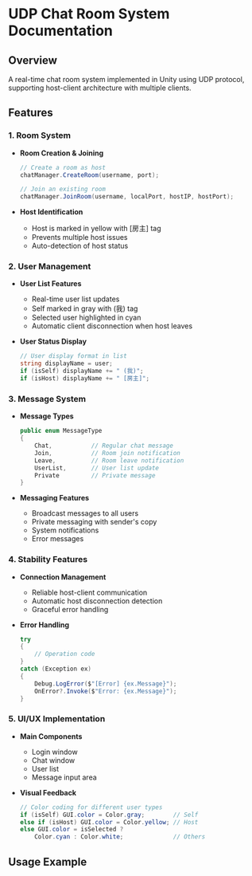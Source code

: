 # UDP Chat Room System Documentation

## Overview
A real-time chat room system implemented in Unity using UDP protocol, supporting host-client architecture with multiple clients.

## Features

### 1. Room System
- **Room Creation & Joining**
  ```csharp
  // Create a room as host
  chatManager.CreateRoom(username, port);
  
  // Join an existing room
  chatManager.JoinRoom(username, localPort, hostIP, hostPort);
  ```

- **Host Identification**
  - Host is marked in yellow with [房主] tag
  - Prevents multiple host issues
  - Auto-detection of host status

### 2. User Management
- **User List Features**
  - Real-time user list updates
  - Self marked in gray with (我) tag
  - Selected user highlighted in cyan
  - Automatic client disconnection when host leaves

- **User Status Display**
  ```csharp
  // User display format in list
  string displayName = user;
  if (isSelf) displayName += " (我)";
  if (isHost) displayName += " [房主]";
  ```

### 3. Message System
- **Message Types**
  ```csharp
  public enum MessageType
  {
      Chat,           // Regular chat message
      Join,           // Room join notification
      Leave,          // Room leave notification
      UserList,       // User list update
      Private         // Private message
  }
  ```

- **Messaging Features**
  - Broadcast messages to all users
  - Private messaging with sender's copy
  - System notifications
  - Error messages

### 4. Stability Features
- **Connection Management**
  - Reliable host-client communication
  - Automatic host disconnection detection
  - Graceful error handling

- **Error Handling**
  ```csharp
  try
  {
      // Operation code
  }
  catch (Exception ex)
  {
      Debug.LogError($"[Error] {ex.Message}");
      OnError?.Invoke($"Error: {ex.Message}");
  }
  ```

### 5. UI/UX Implementation
- **Main Components**
  - Login window
  - Chat window
  - User list
  - Message input area

- **Visual Feedback**
  ```csharp
  // Color coding for different user types
  if (isSelf) GUI.color = Color.gray;        // Self
  else if (isHost) GUI.color = Color.yellow; // Host
  else GUI.color = isSelected ? 
      Color.cyan : Color.white;              // Others
  ```

## Usage Example
